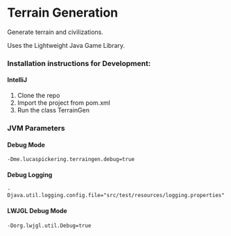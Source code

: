 # Terrain Generation
Generate terrain and civilizations.
  
Uses the Lightweight Java Game Library.  
### Installation instructions for Development:
#### IntelliJ
1. Clone the repo
2. Import the project from pom.xml
3. Run the class TerrainGen

### JVM Parameters
#### Debug Mode
`-Dme.lucaspickering.terraingen.debug=true`

#### Debug Logging
`-Djava.util.logging.config.file="src/test/resources/logging.properties"`

#### LWJGL Debug Mode
`-Dorg.lwjgl.util.Debug=true`
